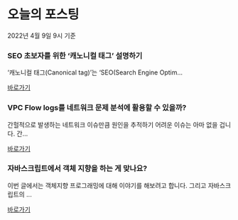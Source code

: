 # 오늘의 포스팅 
2022년 4월 9일 9시 기준 

### SEO 초보자를 위한 ‘캐노니컬 태그’ 설명하기 
 ‘캐노니컬 태그(Canonical tag)’는 ‘SEO(Search Engine Optim... 

 [바로가기](https://yozm.wishket.com/magazine/detail/1420/) 
### VPC Flow logs를 네트워크 문제 분석에 활용할 수 있을까? 
 간헐적으로 발생하는 네트워크 이슈만큼 원인을 추적하기 어려운 이슈는 아마 없을 겁니다. 간... 

 [바로가기](https://yozm.wishket.com/magazine/detail/1418/) 
### 자바스크립트에서 객체 지향을 하는 게 맞나요? 
 이번 글에서는 객체지향 프로그래밍에 대해 이야기를 해보려고 합니다. 그리고 자바스크립트의 ... 

 [바로가기](https://yozm.wishket.com/magazine/detail/1396/) 
